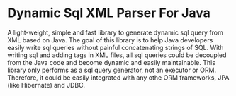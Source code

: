 # Dynamic Sql XML Parser For Java

A light-weight, simple and fast library to generate dynamic sql query from XML based on Java. The goal of this library is 
to help Java developers easily write sql queries without painful concatenating strings of SQL. With writing sql and adding tags in XML files, all sql queries could be decoupled from the Java code and become dynamic and easily maintainable. This library only performs as a sql query generator, not an executor or ORM. Therefore, it could be easily integrated with any othe ORM frameworks, JPA (like Hibernate) and JDBC.




